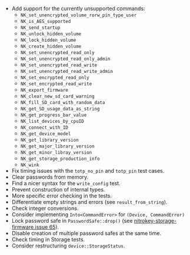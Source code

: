 - Add support for the currently unsupported commands:
    - `NK_set_unencrypted_volume_rorw_pin_type_user`
    - `NK_is_AES_supported`
    - `NK_send_startup`
    - `NK_unlock_hidden_volume`
    - `NK_lock_hidden_volume`
    - `NK_create_hidden_volume`
    - `NK_set_unencrypted_read_only`
    - `NK_set_unencrypted_read_only_admin`
    - `NK_set_unencrypted_read_write`
    - `NK_set_unencrypted_read_write_admin`
    - `NK_set_encrypted_read_only`
    - `NK_set_encrypted_read_write`
    - `NK_export_firmware`
    - `NK_clear_new_sd_card_warning`
    - `NK_fill_SD_card_with_random_data`
    - `NK_get_SD_usage_data_as_string`
    - `NK_get_progress_bar_value`
    - `NK_list_devices_by_cpuID`
    - `NK_connect_with_ID`
    - `NK_get_device_model`
    - `NK_get_library_version`
    - `NK_get_major_library_version`
    - `NK_get_minor_libray_version`
    - `NK_get_storage_production_info`
    - `NK_wink`
- Fix timing issues with the `totp_no_pin` and `totp_pin` test cases.
- Clear passwords from memory.
- Find a nicer syntax for the `write_config` test.
- Prevent construction of internal types.
- More specific error checking in the tests.
- Differentiate empty strings and errors (see `result_from_string`).
- Check integer conversions.
- Consider implementing `Into<CommandError>` for `(Device, CommandError)`
- Lock password safe in `PasswordSafe::drop()` (see [nitrokey-storage-firmware
  issue 65][]).
- Disable creation of multiple password safes at the same time.
- Check timing in Storage tests.
- Consider restructuring `device::StorageStatus`.

[nitrokey-storage-firmware issue 65]: https://github.com/Nitrokey/nitrokey-storage-firmware/issues/65
